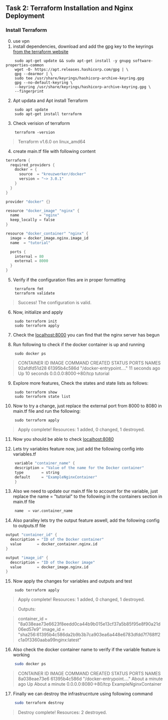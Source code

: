 ## Task 2: Terraform Installation and Nginx Deployment

### Install Terraform
0. use vpn
1. install dependencies, download and add the gpg key to the keyrings [from the terraform website](https://developer.hashicorp.com/terraform/tutorials/docker-get-started)
```shell
    sudo apt-get update && sudo apt-get install -y gnupg software-properties-common
    wget -O- https://apt.releases.hashicorp.com/gpg | \
    gpg --dearmor | \
    sudo tee /usr/share/keyrings/hashicorp-archive-keyring.gpg
    gpg --no-default-keyring \
    --keyring /usr/share/keyrings/hashicorp-archive-keyring.gpg \
    --fingerprint
```
2. Apt updata and Apt install Terraform
```shell
    sudo apt update
    sudo apt-get install terraform
```
3. Check verision of terraform
```shell
    terraform -version
```
> Terraform v1.6.0 on linux_amd64

4. create main.tf file with following content
```s
terraform {
  required_providers {
    docker = {
      source  = "kreuzwerker/docker"
      version = "~> 3.0.1"
    }
  }
}

provider "docker" {}

resource "docker_image" "nginx" {
  name         = "nginx"
  keep_locally = false
}

resource "docker_container" "nginx" {
  image = docker_image.nginx.image_id
  name  = "tutorial"

  ports {
    internal = 80
    external = 8000
  }
}

```
5. Verify if the configuration files are in proper formatting
```shell
    terraform fmt
    terraform validate
```
> Success! The configuration is valid.

6. Now, initialize and apply
```shell
    sudo terraform init
    sudo terraform apply
```

7. Check the [localhost:8000](localhost:8000) you can find that the nginx server has begun

8. Run following to check if the docker container is up and running
```shell
    sudo docker ps
```
> CONTAINER ID   IMAGE          COMMAND                  CREATED          STATUS          PORTS                  NAMES
92afdfd51d28   61395b4c586d   "/docker-entrypoint.…"   11 seconds ago   Up 10 seconds   0.0.0.0:8000->80/tcp   tutorial


9. Explore more features, Check the states and state lists as follows:
```shell
    sudo terraform show
    sudo terraform state list
```
10. Now to try a change, just replace the external port from 8000 to 8080 in main.tf file and run the following:
```shell
    sudo terraform apply
```
> Apply complete! Resources: 1 added, 0 changed, 1 destroyed.

11. Now you should be able to check [localhost:8080](localhost:8080)

12. Lets try variables feature now, just add the following config into variables.tf
```s
    variable "container_name" {
    description = "Value of the name for the Docker container"
    type        = string
    default     = "ExampleNginxContainer"
    }
```

13. Also we need to update our main.tf file to account for the variable,
just replace the name = "tutorial" to the following in the containers section in main.tf file
```s
    name  = var.container_name
```

14. Also paralley lets try the output feature aswell, add the following config to outputs.tf file
```s
output "container_id" {
  description = "ID of the Docker container"
  value       = docker_container.nginx.id
}

output "image_id" {
  description = "ID of the Docker image"
  value       = docker_image.nginx.id
}

```

15. Now apply the changes for variables and outputs and test
```shell
    sudo terraform apply
```
> Apply complete! Resources: 1 added, 0 changed, 1 destroyed.

> Outputs:

>  container_id = "8a038eae73e6623f8eedd0ca44b9b015e13cf37a5b85f95e8f90a21d06ed57e9"
>  image_id = "sha256:61395b4c586da2b9b3b7ca903ea6a448e6783dfdd7f768ff2c1a0f3360aaba99nginx:latest"

16. Also check the docker container name to verify if the variable feature is working
```sh
    sudo docker ps
```
> CONTAINER ID   IMAGE          COMMAND                  CREATED              STATUS              PORTS                  NAMES
8a038eae73e6   61395b4c586d   "/docker-entrypoint.…"   About a minute ago   Up About a minute   0.0.0.0:8080->80/tcp   ExampleNginxContainer

17. Finally we can destroy the infrastrucnture using following command
```sh
    sudo terraform destroy
```
> Destroy complete! Resources: 2 destroyed.